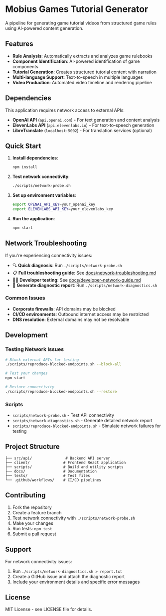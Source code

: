 # Mobius Games Tutorial Generator

A pipeline for generating game tutorial videos from structured game rules using AI-powered content generation.

## Features

- **Rule Analysis**: Automatically extracts and analyzes game rulebooks
- **Component Identification**: AI-powered identification of game components
- **Tutorial Generation**: Creates structured tutorial content with narration
- **Multi-language Support**: Text-to-speech in multiple languages
- **Video Production**: Automated video timeline and rendering pipeline

## Dependencies

This application requires network access to external APIs:
- **OpenAI API** (`api.openai.com`) - For text generation and content analysis  
- **ElevenLabs API** (`api.elevenlabs.io`) - For text-to-speech generation
- **LibreTranslate** (`localhost:5002`) - For translation services (optional)

## Quick Start

1. **Install dependencies**:
   ```bash
   npm install
   ```

2. **Test network connectivity**:
   ```bash
   ./scripts/network-probe.sh
   ```

3. **Set up environment variables**:
   ```bash
   export OPENAI_API_KEY=your_openai_key
   export ELEVENLABS_API_KEY=your_elevenlabs_key
   ```

4. **Run the application**:
   ```bash
   npm start
   ```

## Network Troubleshooting

If you're experiencing connectivity issues:

- 🔍 **Quick diagnosis**: Run `./scripts/network-probe.sh`
- 📋 **Full troubleshooting guide**: See [docs/network-troubleshooting.md](docs/network-troubleshooting.md)
- 👨‍💻 **Developer testing**: See [docs/developer-network-guide.md](docs/developer-network-guide.md)
- 🚨 **Generate diagnostic report**: Run `./scripts/network-diagnostics.sh`

### Common Issues
- **Corporate firewalls**: API domains may be blocked
- **CI/CD environments**: Outbound internet access may be restricted
- **DNS resolution**: External domains may not be resolvable

## Development

### Testing Network Issues

```bash
# Block external APIs for testing
./scripts/reproduce-blocked-endpoints.sh --block-all

# Test your changes
npm start

# Restore connectivity  
./scripts/reproduce-blocked-endpoints.sh --restore
```

### Scripts

- `scripts/network-probe.sh` - Test API connectivity
- `scripts/network-diagnostics.sh` - Generate detailed network report
- `scripts/reproduce-blocked-endpoints.sh` - Simulate network failures for testing

## Project Structure

```
├── src/api/               # Backend API server
├── client/               # Frontend React application  
├── scripts/              # Build and utility scripts
├── docs/                 # Documentation
├── tests/                # Test files
└── .github/workflows/    # CI/CD pipelines
```

## Contributing

1. Fork the repository
2. Create a feature branch
3. Test network connectivity with `./scripts/network-probe.sh`
4. Make your changes
5. Run tests: `npm test`
6. Submit a pull request

## Support

For network connectivity issues:
1. Run `./scripts/network-diagnostics.sh > report.txt`
2. Create a GitHub issue and attach the diagnostic report
3. Include your environment details and specific error messages

## License

MIT License - see LICENSE file for details.